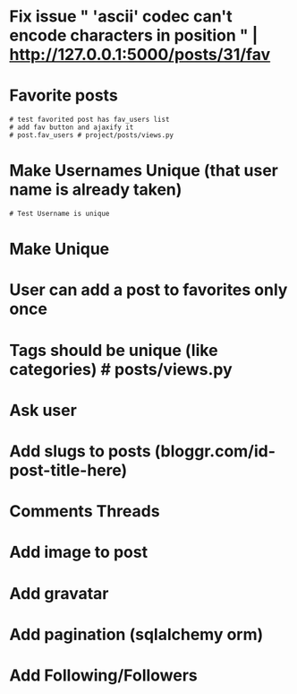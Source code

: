 # Fix issue " 'ascii' codec can't encode characters in position " | http://127.0.0.1:5000/posts/31/fav

# Favorite posts
    # test favorited post has fav_users list
    # add fav button and ajaxify it
    # post.fav_users # project/posts/views.py

# Make Usernames Unique (that user name is already taken)
    # Test Username is unique

# Make Unique

# User can add a post to favorites only once

# Tags should be unique (like categories) # posts/views.py

# Ask user

# Add slugs to posts (bloggr.com/id-post-title-here)

# Comments Threads

# Add image to post

# Add gravatar

# Add pagination (sqlalchemy orm)

# Add Following/Followers
